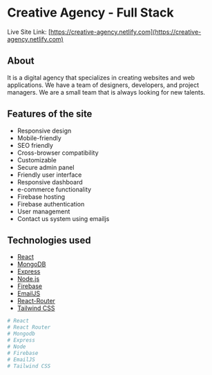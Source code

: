 # Creative Agency - Full Stack

Live Site Link: [https://creative-agency.netlify.com](https://creative-agency.netlify.com)

## About
It is a digital agency that specializes in creating websites and web applications. We have a team of designers, developers, and project managers. We are a small team that is always looking for new talents.
## Features of the site
- Responsive design
- Mobile-friendly
- SEO friendly
- Cross-browser compatibility
- Customizable
- Secure admin panel
- Friendly user interface
- Responsive dashboard
- e-commerce functionality
- Firebase hosting
- Firebase authentication
- User management
- Contact us system using emailjs

## Technologies used
- [React](https://reactjs.org/)
- [MongoDB](https://www.mongodb.com/)
- [Express](https://expressjs.com/)
- [Node.js](https://nodejs.org/)
- [Firebase](https://firebase.google.com/)
- [EmailJS](https://emailjs.com/)
- [React-Router](https://reacttraining.com/react-router/)
- [Tailwind CSS](https://tailwindcss.com/)

```sh
# React
# React Router
# Mongodb
# Express
# Node
# Firebase
# EmailJS
# Tailwind CSS
```

